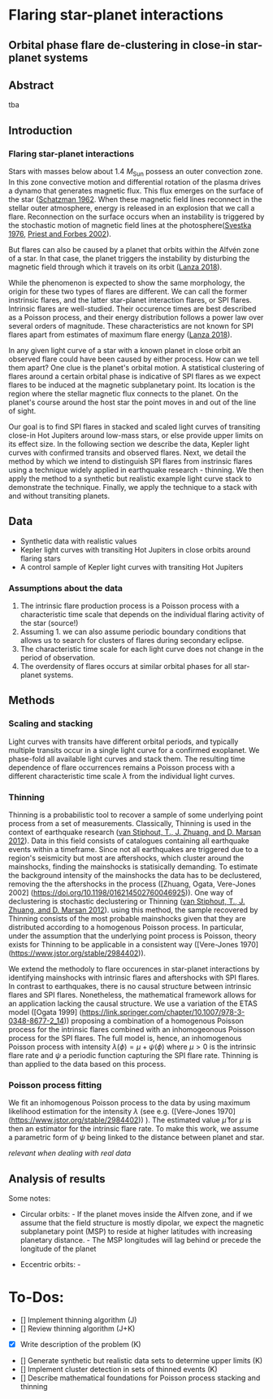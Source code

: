# Flaring star-planet interactions
## Orbital phase flare de-clustering in close-in star-planet systems

## Abstract

tba

## Introduction

### Flaring star-planet interactions

Stars with masses below about 1.4 $M_\text{Sun}$ possess an outer convection zone. In this zone convective motion and differential rotation of the plasma drives a dynamo that generates magnetic flux. This flux emerges on the surface of the star ([Schatzman 1962](http://articles.adsabs.harvard.edu/full/1962AnAp...25...18S). When these magnetic field lines reconnect in the stellar outer atmosphere, energy is released in an explosion that we call a flare. Reconnection on the surface occurs when an instability is triggered by the stochastic motion of magnetic field lines at the photosphere([Svestka 1976](https://ui.adsabs.harvard.edu/abs/1976sofl.book.....S/abstract), [Priest and Forbes 2002](https://ui.adsabs.harvard.edu/abs/2002A%26ARv..10..313P/abstract)).

But flares can also be caused by a planet that orbits within the Alfvén zone of a star. In that case, the planet triggers the instability by disturbing the magnetic field through which it travels on its orbit ([Lanza 2018](https://ui.adsabs.harvard.edu/abs/2018A%26A...610A..81L/abstract)). 

While the phenomenon is expected to show the same morphology, the origin for these two types of flares are different. We can call the former instrinsic flares, and the latter star-planet interaction flares, or SPI flares. Intrinsic flares are well-studied. Their occurence times are best described as a Poisson process, and their energy distribution follows a power law over several orders of magnitude. These characteristics are not known for SPI flares apart from estimates of maximum flare energy ([Lanza 2018](https://ui.adsabs.harvard.edu/abs/2018A%26A...610A..81L/abstract)). 

In any given light curve of a star with a known planet in close orbit an observed flare could have been caused by either process. How can we tell them apart? One clue is the planet's orbital motion. A statistical clustering of flares around a certain orbital phase is indicative of SPI flares as we expect flares to be induced at the magnetic subplanetary point. Its location is the region where the stellar magnetic flux connects to the planet. On the planet's course around the host star the point moves in and out of the line of sight.

Our goal is to find SPI flares in stacked and scaled light curves of transiting close-in Hot Jupiters around low-mass stars, or else provide upper limits on its effect size. In the following section we describe the data, Kepler light curves with confirmed transits and observed flares. Next, we detail the method by which we intend to distinguish SPI flares from instrinsic flares using a technique widely applied in earthquake research - thinning. We then apply the method to a synthetic but realistic example light curve stack to demonstrate the technique. Finally, we apply the technique to a stack with and without transiting planets.  

## Data

- Synthetic data with realistic values
- Kepler light curves with transiting Hot Jupiters in close orbits around flaring stars
- A control sample of Kepler light curves with transiting Hot Jupiters

### Assumptions about the data

1. The intrinsic flare production process is a Poisson process with a characteristic time scale that depends on the individual flaring activity of the star (source!)
2. Assuming 1. we can also assume periodic boundary conditions that allows us to search for clusters of flares during secondary eclipse.
3. The characteristic time scale for each light curve does not change in the period of observation.
4. The overdensity of flares occurs at similar orbital phases for all star-planet systems.

## Methods

### Scaling and stacking

Light curves with transits have different orbital periods, and typically multiple transits occur in a single light curve for a confirmed exoplanet. We phase-fold all available light curves and stack them. The resulting time dependence of flare occurrences remains a Poisson process with a different characteristic time scale $\lambda$ from the individual light curves.

### Thinning

Thinning is a probabilistic tool to recover a sample of some underlying point process from a set of measurements. Classically, Thinning is used in the context of earthquake research ([van Stiphout, T., J. Zhuang, and D. Marsan 2012](http://www.corssa.org/export/sites/corssa/.galleries/articles-pdf/vanStiphout_et_al.pdf)). Data in this field consists of catalogues containing all earthquake events within a timeframe. Since not all earthquakes are triggered due to a region's seismicity but most are aftershocks, which cluster around the mainshocks, finding the mainshocks is statisically demanding. To estimate the background intensity of the mainshocks the data has to be declustered, removing the the aftershocks in the process ([Zhuang, Ogata, Vere-Jones 2002] (https://doi.org/10.1198/016214502760046925)). One way of declustering is stochastic declustering or Thinning ([van Stiphout, T., J. Zhuang, and D. Marsan 2012](http://www.corssa.org/export/sites/corssa/.galleries/articles-pdf/vanStiphout_et_al.pdf)). using this method, the sample recovered by Thinning consists of the most probable mainshocks given that they are distributed according to a homogenous Poisson process.
In particular, under the assumption that the underlying point process is Poisson, theory exists for Thinning to be applicable in a consistent way ([Vere-Jones 1970] (https://www.jstor.org/stable/2984402)). 

We extend the methodoly to flare occurences in star-planet interactions by identifying mainshocks with intrinsic flares and aftershocks with SPI flares. In contrast to earthquakes, there is no causal structure between intrinsic flares and SPI flares. Nonetheless, the mathematical framework allows for an application lacking the causal structure. We use a variation of the ETAS model ([Ogata 1999] (https://link.springer.com/chapter/10.1007/978-3-0348-8677-2_14)) proposing a combination of a homogenous Poisson process for the intrinsic flares combined with an inhomogeonous Poisson process for the SPI flares. The full model is, hence, an inhomogenous Poisson process with intensity $\lambda(\phi) = \mu + \psi(\phi)$ where $\mu > 0$ is the intrinsic flare rate and $\psi$ a periodic function capturing the SPI flare rate. Thinning is than applied to the data based on this process.


### Poisson process fitting

We fit an inhomogenous Poisson process to the data by using maximum likelihood estimation for the intensity $\lambda$ (see e.g. ([Vere-Jones 1970] (https://www.jstor.org/stable/2984402)) ). The estimated value $\hat{\mu}$ for $\mu$ is then an estimator for the intrinsic flare rate. To make this work, we assume a parametric form of $\psi$ being linked to the distance between planet and star. 


_relevant when dealing with real data_


## Analysis of results

Some notes:

- Circular orbits:
        - If the planet moves inside the Alfven zone, and if we assume that the field structure is mostly dipolar, we expect the magnetic subplanetary point (MSP) to reside at higher latitudes with increasing planetary distance. 
        - The MSP longitudes will lag behind or precede the longitude of the planet 

- Eccentric orbits:
        - 

# To-Dos:

- [] Implement thinning algorithm (J)
- [] Review thinning algorithm (J+K)
- [x] Write description of the problem (K)
- [] Generate synthetic but realistic data sets to determine upper limits (K)
- [] Implement cluster detection in sets of thinned events (K)
- [] Describe mathematical foundations for Poisson process stacking and thinning 






